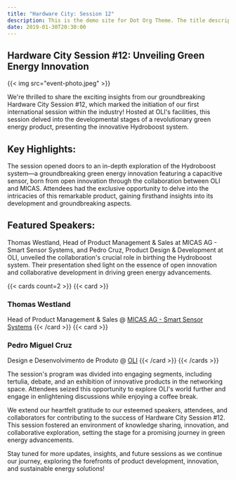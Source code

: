 ```yaml
---
title: "Hardware City: Session 12"
description: This is the demo site for Dot Org Theme. The title description and images front matter is required for meta og content.
date: 2019-01-30T20:30:00
---
```


## Hardware City Session #12: Unveiling Green Energy Innovation

{{< img src="event-photo.jpeg" >}}

We're thrilled to share the exciting insights from our groundbreaking Hardware City Session #12, which marked the initiation of our first international session within the industry! Hosted at OLI's facilities, this session delved into the developmental stages of a revolutionary green energy product, presenting the innovative Hydroboost system.

## Key Highlights:

The session opened doors to an in-depth exploration of the Hydroboost system—a groundbreaking green energy innovation featuring a capacitive sensor, born from open innovation through the collaboration between OLI and MICAS. Attendees had the exclusive opportunity to delve into the intricacies of this remarkable product, gaining firsthand insights into its development and groundbreaking aspects.

## Featured Speakers:

Thomas Westland, Head of Product Management & Sales at MICAS AG - Smart Sensor Systems, and Pedro Cruz, Product Design & Development at OLI, unveiled the collaboration's crucial role in birthing the Hydroboost system. Their presentation shed light on the essence of open innovation and collaborative development in driving green energy advancements.

{{< cards count=2 >}}
{{< card >}}
### Thomas Westland
Head of Product Management & Sales @ [MICAS AG - Smart Sensor Systems](https://www.micas.de)
{{< /card >}}
{{< card >}}
### Pedro Miguel Cruz
Design e Desenvolvimento de Produto @ [OLI](https://www.oli-world.com/pt/)
{{< /card >}}
{{< /cards >}}

The session's program was divided into engaging segments, including tertulia, debate, and an exhibition of innovative products in the networking space. Attendees seized this opportunity to explore OLI's world further and engage in enlightening discussions while enjoying a coffee break.

We extend our heartfelt gratitude to our esteemed speakers, attendees, and collaborators for contributing to the success of Hardware City Session #12. This session fostered an environment of knowledge sharing, innovation, and collaborative exploration, setting the stage for a promising journey in green energy advancements.

Stay tuned for more updates, insights, and future sessions as we continue our journey, exploring the forefronts of product development, innovation, and sustainable energy solutions!


